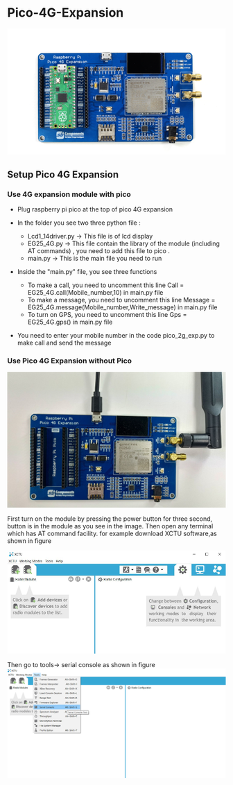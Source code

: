 # Pico-4G-Expansion

<img src = "https://github.com/sbcshop/Pico-4G-Expansion/blob/main/img.png" />

## Setup Pico 4G Expansion
### Use 4G expansion module with pico 
   * Plug raspberry pi pico at the top of pico 4G expansion
   * In the folder you see two three python file :
     * Lcd1_14driver.py -> This file is of lcd display
     * EG25_4G.py -> This file contain the library of the module (including AT commands) , you need to add this file to pico .
     * main.py -> This is the main file you need to run
     
   * Inside the "main.py" file, you see three functions
     * To make a call, you need to uncomment this line Call = EG25_4G.call(Mobile_number,10) in main.py file
     * To make a message, you need to uncomment this line Message = EG25_4G.message(Mobile_number,Write_message) in main.py file
     * To turn on GPS, you need to uncomment this line Gps = EG25_4G.gps() in main.py file
   * You need to enter your mobile number in the code pico_2g_exp.py to make call and send the message

### Use Pico 4G Expansion without Pico

   <img src = "https://github.com/sbcshop/Pico-4G-Expansion/blob/main/img1.jpg" />

   First turn on the module by pressing the power button for three second, button is in the module as you see in the image. Then open any terminal which has AT command facility.
   for example download XCTU software,as shown in figure

   <img src = "https://github.com/sbcshop/Pico-4G-Expansion/blob/main/img3.jpg" />

   Then go to tools-> serial console as shown in figure
   <img src = "https://github.com/sbcshop/Pico-4G-Expansion/blob/main/img4.png" />

    
    
  

